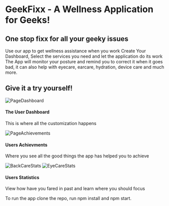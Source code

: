 # GeekFixx - A Wellness Application for Geeks!

## One stop fixx for all your geeky issues
Use our app to get wellness assistance when you work
Create Your Dashboard, Select the services you need and let the application do its work
The App will monitor your posture and remind you to correct it when it goes bad, it can also help with eyecare, earcare, hydration, device care and much more.

## Give it a try yourself!
![PageDashboard](https://github.com/Rajat255/GeekFixx-ReactApp/assets/78610455/84ce0aff-dfb6-4cc3-a188-6f9c150ea90e)
#### The User Dashboard
This is where all the customization happens

![PageAchievements](https://github.com/Rajat255/GeekFixx-ReactApp/assets/78610455/f88b8d0b-5df9-4464-8b73-e32dff1832c6)
#### Users Achievments
Where you see all the good things the app has helped you to achieve

![BackCareStats](https://github.com/Rajat255/GeekFixx-ReactApp/assets/78610455/5aa06aa9-e9fc-4a57-91c7-7ee914f356d6)
![EyeCareStats](https://github.com/Rajat255/GeekFixx-ReactApp/assets/78610455/15cd4e45-5ce7-49ee-a2c9-68e7db019741)
#### Users Statistics
View how have you fared in past and learn where you should focus


To run the app clone the repo, run npm install and npm start.
